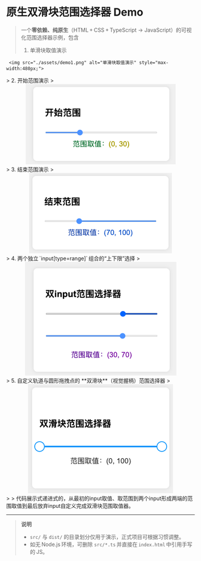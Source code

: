 # 原生双滑块范围选择器 Demo

> 一个**零依赖、纯原生**（HTML + CSS + TypeScript → JavaScript）的可视化范围选择器示例，包含  
>
> 1. 单滑块取值演示
> <div align="center">
     <img src="./assets/demo1.png" alt="单滑块取值演示" style="max-width:480px;">
  </div>
> 2. 开始范围演示
> <div align="center">
     <img src="./assets/demo2.png" alt="单滑块取值演示" style="max-width:480px;">
  </div>
> 3. 结束范围演示
> <div align="center">
     <img src="./assets/demo3.png" alt="单滑块取值演示" style="max-width:480px;">
  </div>
> 4. 两个独立 `input[type=range]` 组合的“上下限”选择  
> <div align="center">
     <img src="./assets/demo4.png" alt="单滑块取值演示" style="max-width:480px;">
  </div>
> 5. 自定义轨道与圆形拖拽点的 **双滑块**（视觉握柄）范围选择器  
> <div align="center">
     <img src="./assets/demo5.png" alt="单滑块取值演示" style="max-width:480px;">
  </div>
>
> 代码展示式递进式的，从最初的input取值、取范围到两个input形成两端的范围取值到最后放弃input自定义完成双滑块范围取值器。

---

> **说明**   
> - `src/` 与 `dist/` 的目录划分仅用于演示，正式项目可根据习惯调整。  
> - 如无 Node.js 环境，可删除 `src/*.ts` 并直接在 `index.html` 中引用手写的 JS。  